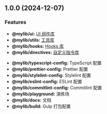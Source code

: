 ## 1.0.0 (2024-12-07)

### Features

- **@mylib/ui:** [UI 组件库](./packages/ui/CHANGELOG.md)
- **@mylib/utils:** [工具库](./packages/utils/CHANGELOG.md)
- **@mylib/hooks:** [Hooks 库](./packages/hooks/CHANGELOG.md)
- **@mylib/directives:** [自定义指令库](./packages/directives/CHANGELOG.md)
<!-- ### Other Changes -->
- **@mylib/typescript-config:** TypeScript 配置
- **@mylib/prettier-config:** Prettier 配置
- **@mylib/stylelint-config:** Stylelint 配置
- **@mylib/eslint-config:** ESLint 配置
- **@mylib/commitlint-config:** Commitlint 配置
- **@mylib/playground:** 演练场
- **@mylib/docs:** 文档
- **@mylib/build:** Gulp 打包配置

<!-- ### Features 新增 -->
<!-- ### Bug Fixes 修复 -->
<!-- ### BREAKING CHANGES 重大变化（破坏性更改） -->
